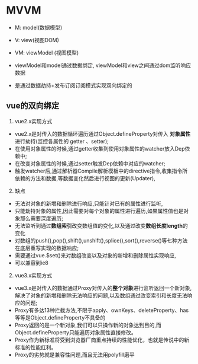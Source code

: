# MVVM
- M: model(数据模型)
- V: view(视图DOM)
- VM: viewModel (视图模型)

- viewModel和model通过数据绑定, viewModel和view之间通过dom监听响应数据
- 是通过数据劫持+发布订阅订阅模式实现双向绑定的

## vue的双向绑定

1. vue2.x实现方式
- vue2.x是对传入的数据循环遍历通过Object.defineProperty对传入 **对象属性** 进行劫持(监控各属性的 getter 、setter);
- 在使用对象属性的时候,通过getter收集到使用对象属性的watcher放入Dep依赖中;
- 在改变对象属性的时候,通过setter触发Dep依赖中对应的watcher;
- 触发watcher后,通过解析器Compile解析模板中的directive指令,收集指令所依赖的方法和数据,等数据变化然后进行视图的更新(Updater),

2. 缺点
- 无法对对象的新增和删除进行响应,只能针对已有的属性进行监听,
- 只能劫持对象的属性,因此需要对每个对象的属性进行遍历,如果属性值也是对象那么需要深度遍历;
- 无法监听到通过**数组索引**改变数组值的变化,以及通过改变**数组长度length**的变化
- 对数组的push(),pop(),shift(),unshift(),splice(),sort(),reverse()等七种方法在底层重写实现的数据响应;
-  需要通过vue.$set()来对数组改变以及对象的新增和删除属性实现响应,
- 可以兼容到ie8


2. vue3.x实现方式
- vue3.x是对传入的数据通过Proxy对传入的**整个对象**进行监听返回一个新对象,解决了对象的新增和删除无法响应的问题,以及数组通过改变索引和长度无法响应的问题;
- Proxy有多达13种拦截方法,不限于apply、ownKeys、deleteProperty、has等等是Object.defineProperty不具备的
- Proxy返回的是一个新对象,我们可以只操作新的对象达到目的,而Object.defineProperty只能遍历对象属性直接修改。
- Proxy作为新标准将受到浏览器厂商重点持续的性能优化，也就是传说中的新标准的性能红利。
- Proxy的劣势就是兼容性问题,而且无法用polyfill磨平

